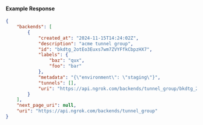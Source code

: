 <!-- Code generated for API Clients. DO NOT EDIT. -->

#### Example Response

```json
{
	"backends": [
		{
			"created_at": "2024-11-15T14:24:02Z",
			"description": "acme tunnel group",
			"id": "bkdtg_2otEo3Euxs7wm7ZVYFfkCbpzHX7",
			"labels": {
				"baz": "qux",
				"foo": "bar"
			},
			"metadata": "{\"environment\": \"staging\"}",
			"tunnels": [],
			"uri": "https://api.ngrok.com/backends/tunnel_group/bkdtg_2otEo3Euxs7wm7ZVYFfkCbpzHX7"
		}
	],
	"next_page_uri": null,
	"uri": "https://api.ngrok.com/backends/tunnel_group"
}
```
